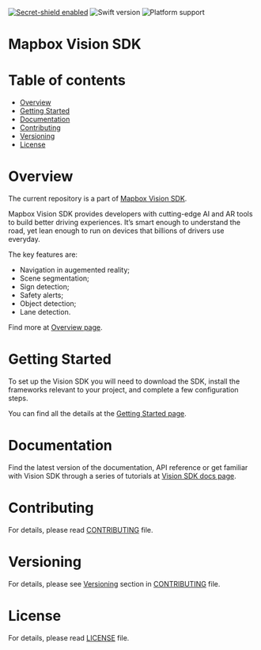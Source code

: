 [![Secret-shield enabled](https://github.com/mapbox/secret-shield/blob/assets/secret-shield-enabled-badge.svg)](https://github.com/mapbox/secret-shield/blob/master/docs/enabledBadge.md)
![Swift version](https://img.shields.io/static/v1.svg?label=Swift&message=4.2&color=orange)
![Platform support](https://img.shields.io/static/v1.svg?label=iOS&message=%3E=%2011.2&color=brightgreen)

# Mapbox Vision SDK

# Table of contents

- [Overview](#overview)
- [Getting Started](#getting-started)
- [Documentation](#documentation)
- [Contributing](#contributing)
- [Versioning](#versioning)
- [License](#license)

# Overview

The current repository is a part of [Mapbox Vision SDK](https://vision.mapbox.com).

Mapbox Vision SDK provides developers with cutting-edge AI and AR tools to build better driving experiences. It’s smart enough to understand the road, yet lean enough to run on devices that billions of drivers use everyday.

The key features are:
- Navigation in augemented reality;
- Scene segmentation;
- Sign detection;
- Safety alerts;
- Object detection;
- Lane detection.

Find more at [Overview page](https://docs.mapbox.com/ios/vision/overview/).

# Getting Started

To set up the Vision SDK you will need to download the SDK, install the frameworks relevant to your project, and complete a few configuration steps.

You can find all the details at the [Getting Started page](https://docs.mapbox.com/ios/vision/overview/#getting-started/).

# Documentation

Find the latest version of the documentation, API reference or get familiar with Vision SDK through a series of tutorials at [Vision SDK docs page](https://docs.mapbox.com/ios/vision).

# Contributing

For details, please read [CONTRIBUTING](Docs/CONTRIBUTING.md) file.

# Versioning

For details, please see [Versioning](Docs/CONTRIBUTING.md#versioning) section in [CONTRIBUTING](Docs/CONTRIBUTING.md) file.

# License

For details, please read [LICENSE](Docs/LICENSE.md) file.
